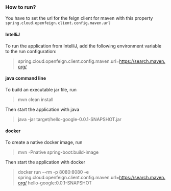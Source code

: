 ### How to run?

You have to set the url for the feign client for maven with this property
`spring.cloud.openfeign.client.config.maven.url`

#### IntelliJ
To run the application from IntelliJ, add the following environment variable to the run configuration:
> spring.cloud.openfeign.client.config.maven.url=https://search.maven.org/

#### java command line
To build an executable jar file, run
> mvn clean install

Then start the application with java
> java -jar target/hello-google-0.0.1-SNAPSHOT.jar

#### docker
To create a native docker image, run
>mvn -Pnative spring-boot:build-image

Then start the application with docker
> docker run --rm -p 8080:8080 -e spring.cloud.openfeign.client.config.maven.url=https://search.maven.org/ hello-google:0.0.1-SNAPSHOT